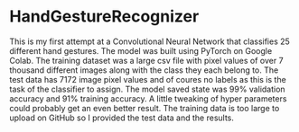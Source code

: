 # HandGestureRecognizer
This is my first attempt at a Convolutional Neural Network that classifies 25 different hand gestures.
The model was built using PyTorch on Google Colab.
The training dataset was a large csv file with pixel values of over 7 thousand different images along with the class they each belong to.
The test data has 7172 image pixel values and of coures no labels as this is the task of the classifier to assign. 
The model saved state was 99% validation accuracy and 91% training accuracy. A little tweaking of hyper parameters could probably get an
even better result.
The training data is too large to upload on GitHub so I provided the test data and the results.
